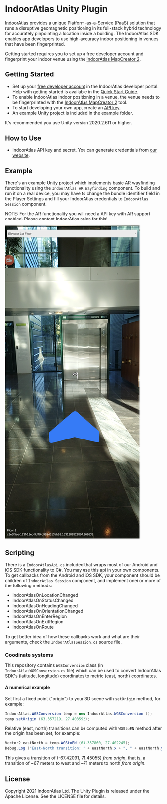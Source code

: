 # IndoorAtlas Unity Plugin

[IndoorAtlas](https://www.indooratlas.com/) provides a unique Platform-as-a-Service (PaaS) solution that runs a disruptive geomagnetic positioning in its full-stack hybrid technology for accurately pinpointing a location inside a building. The IndoorAtlas SDK enables app developers to use high-accuracy indoor positioning in venues that have been fingerprinted.

Getting started requires you to set up a free developer account and fingerprint your indoor venue using the [IndoorAtlas MapCreator 2](https://play.google.com/store/apps/details?id=com.indooratlas.android.apps.jaywalker).

## Getting Started

* Set up your [free developer account](https://app.indooratlas.com) in the IndoorAtlas developer portal. Help with getting started is available in the [Quick Start Guide](http://docs.indooratlas.com/quick-start-guide.html).
* To enable IndoorAtlas indoor positioning in a venue, the venue needs to be fingerprinted with the [IndoorAtlas MapCreator 2](https://play.google.com/store/apps/details?id=com.indooratlas.android.apps.jaywalker) tool.
* To start developing your own app, create an [API key](https://app.indooratlas.com/apps).
* An example Unity project is included in the example folder.

It's recommended you use Unity version 2020.2.6f1 or higher.

## How to Use

* IndoorAtlas API key and secret. You can generate credentials from [our website](https://app.indooratlas.com/apps).

## Example

There's an example Unity project which implements basic AR wayfinding functionality using the `IndoorAtlas AR Wayfinding` component.
To build and run it on a real device, you may have to change the bundle identifier field in the Player Settings and fill
your IndoorAtlas credentials to `IndoorAtlas Session` component.

NOTE: For the AR functionality you will need a API key with AR support enabled. Please contact IndoorAtlas sales for this!

![Screenshot of the example](.github/screenshot.png)

## Scripting

There is a `IndoorAtlasApi.cs` included that wraps most of our Android and iOS SDK functionality to C#.
You may use this api in your own components. To get callbacks from the Android and iOS SDK, your component should be children of `IndoorAtlas Session` component,
and implement onei or more of the following methods:

* IndoorAtlasOnLocationChanged
* IndoorAtlasOnStatusChanged
* IndoorAtlasOnHeadingChanged
* IndoorAtlasOnOrientationChanged
* IndoorAtlasOnEnterRegion
* IndoorAtlasOnExitRegion
* IndoorAtlasOnRoute

To get better idea of how these callbacks work and what are their arguments, check the `IndoorAtlasSession.cs` source file.

### Coodinate systems

This repository contains `WGSConversion` class (in `IndoorAtlasWGSConversion.cs` file) which can be used to convert IndoorAtlas SDK's (latitude, longitude) coordinates to metric (east, north) coordinates.

#### A numerical example

Set first a fixed point ("origin") to your 3D scene with `setOrigin` method, for example:

```C#
IndoorAtlas.WGSConversion temp = new IndoorAtlas.WGSConversion ();
temp.setOrigin (63.357219, 27.403592);
```

Relative (east, north) transitions can be computed with `WGStoEN` method after the origin has been set, for example:
```C#
Vector2 eastNorth = temp.WGStoEN (63.357860, 27.402245);
Debug.Log ("East-North transition: " + eastNorth.x + ", " + eastNorth.y);
```

This gives a transition of (-67.42091, 71.45055) _from origin_, that is, a transition of ~67 meters to west and ~71 meters to north _from origin_.

## License

Copyright 2021 IndoorAtlas Ltd. The Unity Plugin is released under the Apache License. See the LICENSE file for details.
